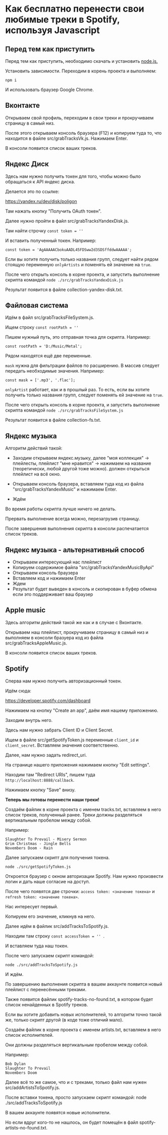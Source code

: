 # Как бесплатно перенести свои любимые треки в Spotify, используя Javascript

## Перед тем как приступить

Перед тем как приступить, необходимо
скачать и установить [node.js.](https://nodejs.org/en/download/)

Установить зависимости.
Переходим в корень проекта и выполняем:

```npm i```

И использовать браузер Google Chrome.

## Вконтакте

Открываем свой профиль, переходим в свои треки и прокручиваем страницу в самый низ.

После этого открываем консоль браузера (F12) и копируем туда то, что находится в файле src/grabTracksVk.js. Нажимаем Enter. 

В консоли появится список ваших треков.

## Яндекс Диск

Здесь нам нужно получить токен для того, чтобы можно было обращаться к API яндекс диска.

Делается это по ссылке:

https://yandex.ru/dev/disk/poligon

Там нажать кнопку "Получить OAuth токен".

Далее нужно пройти в файл src/grabTracksYandexDisk.js.

Там найти строчку ```const token = ''```

И вставить полученный токен. 
Например:

```const token = 'AgAAAAACbokuAADL45FDSww2d3SDSffddwAAAAA';```

Если вы хотите получить только названия групп, следует найти рядом стоящую переменную ```onlyArtists``` и поменять ей значение на ```true```.

После чего открыть консоль в корне проекта, и запустить выполнение скрипта командой ```node ./src/grabTracksYandexDisk.js```

Результат появится в файле collection-yandex-disk.txt.

## Файловая система

Идём в файл src/grabTracksFileSystem.js.

Ищем строку ```const rootPath = ''```

Пишем нужный путь, это отправная точка для скрипта.
Например:

```const rootPath = 'D:/Music/Metal';```

Рядом находятся ещё две переменные.

```mask``` нужна для фильтрации файлов по расширению. В массив следует передать необходимые значения.
Например:

```const mask = ['.mp3', '.flac'];```

```onlyArtist``` работает, как и в прошлый раз. То есть, если вы хотите получить только названия групп, следует поменять ей значение на ```true```.

После чего открыть консоль в корне проекта, и запустить выполнение скрипта командой ```node ./src/grabTracksFileSystem.js```

Результат появится в файле collection-fs.txt.

## Яндекс музыка

Алгоритм действий такой: 

* Заходим открываем яндекс.музыку, далее "моя коллекция" -> плейлесты, плейлист "мне нравится" -> нажимаем на название (теоретически, любой другой тоже можно). должен открыться плейлист на всё окно.

* Открываем консоль браузера, вставляем туда код из файла "src/grabTracksYandexMusic" и нажимаем Enter.

* Ждём

Во время работы скрипта лучше ничего не делать.

Прервать выполнение всегда можно, перезагрузив страницу.

После завершения выполнения скрипта в консоли распечатается список треков.

## Яндекс музыка - альтернативный способ
- Открываем интересующий нас плейлист
- Копируем содержимое файла "src/grabTracksYandexMusicByApi"
- Открываем консоль браузера
- Вставляем код и нажимаем Enter
- Ждем
- Результат будет выведен в консоль и скопирован в буфер обмена если это поддерживает ваш браузер

## Apple music

Здесь алгоритм действий такой же как и в случае с Вконтакте.

Открываем наш плейлист, прокручиваем страницу в самый низ и выполняем в консоли бразуера код из файла src/grabTracksAppleMusic.js.

В консоли появится список ваших треков.

## Spotify

Сперва нам нужно получить авторизационный токен.

Идём сюда:

https://developer.spotify.com/dashboard

Нажимаем на кнопку "Create an app", даём имя нашему приложению.

Заходим внутрь него.

Здесь нам нужно забрать Client ID и Client Secret.

Ищем в файле src/getSpotifyToken.js переменные ```client_id``` и ```client_secret```. Вставляем значения соответственно.

Далее, нам нужно задать redirect_uri.

На странице нашего приложения нажимаем кнопку "Edit settings".

Находим там "Redirect URIs", пишем туда `http://localhost:8888/callback`.

Нажимаем кнопку "Save" внизу.

**Теперь мы готовы перенести наши треки!**

Создаём файлик в корне проекта с именем tracks.txt,
вставляем в него список треков, полученный ранее.
Треки должны разделяться вертикальным пробелом между собой.

Например:

```
Slaughter To Prevail - Misery Sermon
Grim Christmas - Jingle Bells
Novembers Doom - Rain
```

Далее запускаем скрипт для получения токена.

```node ./src/getSpotifyToken.js```

Откроется браузер с окном авторизации Spotify. 
Нам нужно произвести логин и дать наше согласие на доступ.

После чего появятся две строчки:
```access token: <значение токена>``` и ```refresh token: <значение токена>```.

Нас интересует первый.

Копируем его значение, кликнув на него.

Далее идём в файлик src/addTracksToSpotify.js.

Находим там строку ```const accessToken = '' ```.

И вставляем туда наш токен.

После чего запускаем скрипт командой:

```node ./src/addTracksToSpotify.js```

И ждём.

По завершению выполнения скрипта в вашем аккаунте появится новый плейлист с перенесёнными треками.

Также появится файлик spotify-tracks-no-found.txt, в котором будет список ненайденных в Spotify треков.

Если вы хотите добавить новых исполнителей, то алгоритм точно такой же, только скрипт другой (в коде тоже отличий мало).

Создаём файлик в корне проекта с именем artists.txt, вставляем в него список исполнителей.

Они должны разделяться вертикальным пробелом между собой.

Например:
```
Bob Dylan
Slaughter To Prevail
Novembers Doom
```

Далее всё то же самое, что и с треками, только файл нам нужен src/addArtistsToSpotify.js.

После вставки токена, просто запускаем скрипт командой:
node ./src/addTracksToSpotify.js

В вашем аккаунте появятся новые исполнители.

Но если вдруг кого-то не нашлось, он будет помещён в файл spotify-artists-no-found.txt.
